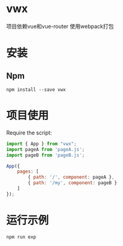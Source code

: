 # vwx
项目依赖vue和vue-router 使用webpack打包
# 安装

## Npm

```
npm install --save vwx
```
# 项目使用

Require the script:

```javascript
import { App } from "vwx";
import pageA from 'pageA.js';
import pageB from 'pageB.js';

App({
    pages: [
        { path: '/', component: pageA },
        { path: '/my', component: pageB }
    ]
});

```
# 运行示例 
```
npm run exp
```
